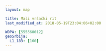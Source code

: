 ```yaml
---
layout: map

title: Mali vršački rit
last_modified_at: 2018-05-19T23:04:06+02:00

WDPA: [555560012]
geoSrbija:
  L1_183: [160]
---
```

